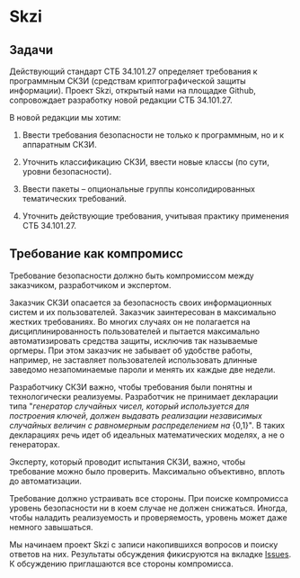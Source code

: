 # Skzi

## Задачи

Действующий стандарт СТБ 34.101.27 определяет требования к программным 
СКЗИ (средствам криптографической защиты информации). Проект Skzi, 
открытый нами на площадке Github, сопровождает разработку новой редакции 
СТБ 34.101.27. 

В новой редакции мы хотим:

1. Ввести требования безопасности не только к программным, но и к 
аппаратным СКЗИ. 

2. Уточнить классификацию СКЗИ, ввести новые классы (по сути, уровни 
безопасности).

3. Ввести пакеты – опциональные группы консолидированных тематических 
требований.

4. Уточнить действующие требования, учитывая практику применения СТБ 34.101.27.

## Требование как компромисс

Требование безопасности должно быть компромиссом между заказчиком, 
разработчиком и экспертом.


Заказчик СКЗИ опасается за безопасность своих информационных систем и их 
пользователей. Заказчик заинтересован в максимально жестких требованиях. 
Во многих случаях он не полагается на дисциплинированность пользователей и 
пытается максимально автоматизировать средства защиты, исключив так 
называемые оргмеры. При этом заказчик не забывает об удобстве работы, 
например, не заставляет пользователей использовать длинные заведомо 
незапоминаемые пароли и менять их каждые две недели. 

Разработчику СКЗИ важно, чтобы требования были понятны и технологически 
реализуемы. Разработчик не принимает декларации типа "*генератор случайных 
чисел, который используется для построения ключей, должен выдавать 
реализации независимых случайных величин с равномерным распределением на* {0,1}". 
В таких декларациях речь идет об идеальных математических моделях, а не о 
генераторах.

Эксперту, который проводит испытания СКЗИ, важно, чтобы требование можно 
было проверить. Максимально объективно, вплоть до автоматизации. 

Требование должно устраивать все стороны. При поиске компромисса уровень 
безопасности ни в коем случае не должен снижаться. Иногда, чтобы наладить 
реализуемость и проверяемость, уровень может даже немного завышаться. 

Мы начинаем проект Skzi с записи накопившихся вопросов и поиску ответов на 
них. Результаты обсуждения фикисруются на вкладке 
[Issues](https://github.com/bcrypto/skzi/issues). 
К обсуждению приглашаются все стороны компромисса.
